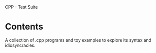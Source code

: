 CPP - Test Suite

# Contents

A collection of .cpp programs and toy examples to explore its syntax and idiosyncracies.
